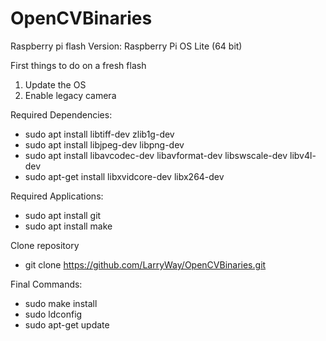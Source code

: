 # OpenCVBinaries

Raspberry pi flash
Version: Raspberry Pi OS Lite (64 bit)


First things to do on a fresh flash
1. Update the OS
2. Enable legacy camera

Required Dependencies:
- sudo apt install libtiff-dev zlib1g-dev
- sudo apt install libjpeg-dev libpng-dev
- sudo apt install libavcodec-dev libavformat-dev libswscale-dev libv4l-dev
- sudo apt-get install libxvidcore-dev libx264-dev

Required Applications:
- sudo apt install git
- sudo apt install make

Clone repository
- git clone https://github.com/LarryWay/OpenCVBinaries.git

Final Commands:
- sudo make install
- sudo ldconfig
- sudo apt-get update

